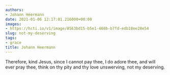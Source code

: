 ```yaml
---
authors:
- Johann Heermann
date: 2021-01-06 12:17:01.216000+00:00
images:
- https://hcti.io/v1/image/8563bd15-b5e1-468b-b7fd-edb18ee28e54
slug: not-my-deserving
tags:
- grace
title: Johann Heermann
---
```


Therefore, kind Jesus, since I cannot pay thee, 
I do adore thee, and will ever pray thee, 
think on thy pity and thy love unswerving, 
not my deserving.